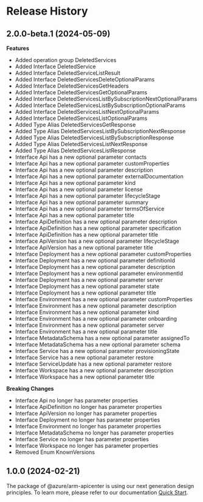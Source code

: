 # Release History
    
## 2.0.0-beta.1 (2024-05-09)
    
**Features**

  - Added operation group DeletedServices
  - Added Interface DeletedService
  - Added Interface DeletedServiceListResult
  - Added Interface DeletedServicesDeleteOptionalParams
  - Added Interface DeletedServicesGetHeaders
  - Added Interface DeletedServicesGetOptionalParams
  - Added Interface DeletedServicesListBySubscriptionNextOptionalParams
  - Added Interface DeletedServicesListBySubscriptionOptionalParams
  - Added Interface DeletedServicesListNextOptionalParams
  - Added Interface DeletedServicesListOptionalParams
  - Added Type Alias DeletedServicesGetResponse
  - Added Type Alias DeletedServicesListBySubscriptionNextResponse
  - Added Type Alias DeletedServicesListBySubscriptionResponse
  - Added Type Alias DeletedServicesListNextResponse
  - Added Type Alias DeletedServicesListResponse
  - Interface Api has a new optional parameter contacts
  - Interface Api has a new optional parameter customProperties
  - Interface Api has a new optional parameter description
  - Interface Api has a new optional parameter externalDocumentation
  - Interface Api has a new optional parameter kind
  - Interface Api has a new optional parameter license
  - Interface Api has a new optional parameter lifecycleStage
  - Interface Api has a new optional parameter summary
  - Interface Api has a new optional parameter termsOfService
  - Interface Api has a new optional parameter title
  - Interface ApiDefinition has a new optional parameter description
  - Interface ApiDefinition has a new optional parameter specification
  - Interface ApiDefinition has a new optional parameter title
  - Interface ApiVersion has a new optional parameter lifecycleStage
  - Interface ApiVersion has a new optional parameter title
  - Interface Deployment has a new optional parameter customProperties
  - Interface Deployment has a new optional parameter definitionId
  - Interface Deployment has a new optional parameter description
  - Interface Deployment has a new optional parameter environmentId
  - Interface Deployment has a new optional parameter server
  - Interface Deployment has a new optional parameter state
  - Interface Deployment has a new optional parameter title
  - Interface Environment has a new optional parameter customProperties
  - Interface Environment has a new optional parameter description
  - Interface Environment has a new optional parameter kind
  - Interface Environment has a new optional parameter onboarding
  - Interface Environment has a new optional parameter server
  - Interface Environment has a new optional parameter title
  - Interface MetadataSchema has a new optional parameter assignedTo
  - Interface MetadataSchema has a new optional parameter schema
  - Interface Service has a new optional parameter provisioningState
  - Interface Service has a new optional parameter restore
  - Interface ServiceUpdate has a new optional parameter restore
  - Interface Workspace has a new optional parameter description
  - Interface Workspace has a new optional parameter title

**Breaking Changes**

  - Interface Api no longer has parameter properties
  - Interface ApiDefinition no longer has parameter properties
  - Interface ApiVersion no longer has parameter properties
  - Interface Deployment no longer has parameter properties
  - Interface Environment no longer has parameter properties
  - Interface MetadataSchema no longer has parameter properties
  - Interface Service no longer has parameter properties
  - Interface Workspace no longer has parameter properties
  - Removed Enum KnownVersions
    
    
## 1.0.0 (2024-02-21)

The package of @azure/arm-apicenter is using our next generation design principles. To learn more, please refer to our documentation [Quick Start](https://aka.ms/azsdk/js/mgmt/quickstart).
